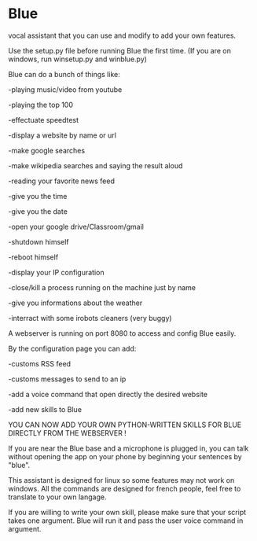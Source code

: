 # Blue
vocal assistant that you can use and modify to add your own features.


Use the setup.py file before running Blue the first time. (If you are on windows, run winsetup.py and winblue.py)


Blue can do a bunch of things like:


-playing music/video from youtube


-playing the top 100


-effectuate speedtest


-display a website by name or url


-make google searches


-make wikipedia searches and saying the result aloud


-reading your favorite news feed


-give you the time


-give you the date


-open your google drive/Classroom/gmail


-shutdown himself


-reboot himself


-display your IP configuration


-close/kill a process running on the machine just by name


-give you informations about the weather


-interract with some irobots cleaners (very buggy)



A webserver is running on port 8080 to access and config Blue easily.


By the configuration page you can add:


-customs RSS feed


-customs messages to send to an ip


-add a voice command that open directly the desired website


-add new skills to Blue



YOU CAN NOW ADD YOUR OWN PYTHON-WRITTEN SKILLS FOR BLUE DIRECTLY FROM THE WEBSERVER !


If you are near the Blue base and a microphone is plugged in, you can talk without opening the app on your phone by beginning your sentences by "blue".


This assistant is designed for linux so some features may not work on windows.
All the commands are designed for french people, feel free to translate to your own langage.


If you are willing to write your own skill, please make sure that your script takes one argument. Blue will run it and pass the user voice command in argument.
